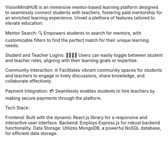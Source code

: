 VisionMindHUB is an immersive mentor-based learning platform designed to seamlessly connect students with teachers, fostering paid mentorship for an enriched learning experience. Unveil a plethora of features tailored to elevate education:

Mentor Search: 
  🔍 Empowers students to search for mentors, with customizable filters to find the perfect match for their unique learning needs.

Student and Teacher Logins: 
  👨‍🎓👩‍🏫 Users can easily toggle between student and teacher roles, aligning with their learning goals or expertise.

Community Interaction: 
  🌐 Facilitates vibrant community spaces for students and teachers to engage in lively discussions, share knowledge, and collaborate effectively.

Payment Integration:
  💳 Seamlessly enables students to hire teachers by making secure payments through the platform.

Tech Stack:

Frontend: Built with the dynamic React.js library for a responsive and interactive user interface.
Backend: Employs Express.js for robust backend functionality.
Data Storage: Utilizes MongoDB, a powerful NoSQL database, for efficient data storage.
